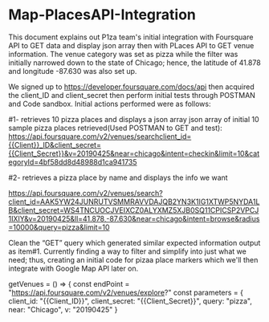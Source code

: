 # Map-PlacesAPI-Integration

This document explains out P1za team's initial integration with Foursquare API to GET data and display json array then with PLaces API to GET venue information. The venue category was set as pizza while the filter was initially narrowed down to the state of Chicago; hence, the latitude of 41.878 and longitude -87.630 was also set up.

We signed up to https://developer.foursquare.com/docs/api then acquired the client_ID and client_secret then perform initial tests through POSTMAN and Code sandbox. Initial actions performed were as follows:

#1- retrieves 10 pizza places and displays a json array
json array of initial 10 sample pizza places retrieved(Used POSTMAN to GET and test):           https://api.foursquare.com/v2/venues/searchclient_id={{Client}}_ID&client_secret={{Client_Secret}}&v=20190425&near=chicago&intent=checkin&limit=10&categoryId=4bf58dd8d48988d1ca941735 


#2- retrieves a pizza place by name and displays the info we want

https://api.foursquare.com/v2/venues/search?client_id=AAK5YW24JUNRUTVSMMRAVVDAJQB2YN3K1IG1XTWP5NYDA1LB&client_secret=WS4TNCUOCJVEIXCZ0ALYXMZ5XJB0SQ11CPICSP2VPCJ1IXIY&v=20190425&ll=41.878,-87.630&near=chicago&intent=browse&radius=10000&query=pizza&limit=10

Clean the “GET” query which generated similar expected information output as item#1. Currently finding a way to filter and simplify into just what we need; thus, creating an initial code for pizaa place markers which we'll then integrate with Google Map API later on.

getVenues = () => {
    const endPoint = "https://api.foursquare.com/v2/venues/explore?"
    const parameters = {
      client_id: "{{Client_ID}}",
      client_secret: "{{Client_Secret}}",
      query: "pizza",
      near: "Chicago",
      v: "20190425"
    }


